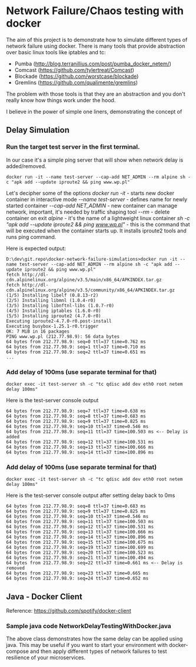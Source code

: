 # Network Failure/Chaos testing with docker

The aim of this project is to demonstrate how to simulate different types of network failure using docker.
There is many tools that provide abstraction over basic linux tools like iptables and tc:
- Pumba (http://blog.terranillius.com/post/pumba_docker_netem/)
- Comcast (https://github.com/tylertreat/Comcast)
- Blockade (https://github.com/worstcase/blockade)
- Gremlins (https://github.com/qualimente/gremlins)

The problem with those tools is that they are an abstraction and you don't really know how things work under the hood.

I believe in the power of simple one liners, demonstrating the concept of  

## Delay Simulation

### Run the target test server in the first terminal. 
In our case it's a simple ping server that will show when network delay is added/removed.
 
```
docker run -it --name test-server --cap-add NET_ADMIN --rm alpine sh -c "apk add --update iproute2 && ping www.wp.pl"
```

Let's decipher some of the options
_docker run -it_        - starts new docker container in interactive mode
_--name test-server_    - defines name for newly started container
_--cap-add NET_ADMIN_   - new container can manage network, important, it's needed by traffic shaping tool
_--rm_                  - delete container on exit
_alpine_                - it's the name of a lightweight linux container
_sh -c "apk add --update iproute2 && ping www.wp.pl"_ - this is the command that will be executed when the container starts up. It installs iproute2 tools and runs ping command. 

Here is expected output:
```
D:\dev\git.repo\docker-network-failure-simulations>docker run -it --name test-server --cap-add NET_ADMIN --rm alpine sh -c "apk add --update iproute2 && ping www.wp.pl"
fetch http://dl-cdn.alpinelinux.org/alpine/v3.5/main/x86_64/APKINDEX.tar.gz
fetch http://dl-cdn.alpinelinux.org/alpine/v3.5/community/x86_64/APKINDEX.tar.gz
(1/5) Installing libelf (0.8.13-r2)
(2/5) Installing libmnl (1.0.4-r0)
(3/5) Installing libnftnl-libs (1.0.7-r0)
(4/5) Installing iptables (1.6.0-r0)
(5/5) Installing iproute2 (4.7.0-r0)
Executing iproute2-4.7.0-r0.post-install
Executing busybox-1.25.1-r0.trigger
OK: 7 MiB in 16 packages
PING www.wp.pl (212.77.98.9): 56 data bytes
64 bytes from 212.77.98.9: seq=0 ttl=37 time=0.762 ms
64 bytes from 212.77.98.9: seq=1 ttl=37 time=0.710 ms
64 bytes from 212.77.98.9: seq=2 ttl=37 time=0.651 ms
...
```

### Add delay of 100ms (use separate terminal for that)
```
docker exec -it test-server sh -c "tc qdisc add dev eth0 root netem delay 100ms"
```

Here is the test-server console output
```
64 bytes from 212.77.98.9: seq=7 ttl=37 time=0.638 ms
64 bytes from 212.77.98.9: seq=8 ttl=37 time=0.683 ms
64 bytes from 212.77.98.9: seq=9 ttl=37 time=0.825 ms
64 bytes from 212.77.98.9: seq=10 ttl=37 time=0.546 ms
64 bytes from 212.77.98.9: seq=11 ttl=37 time=100.503 ms <-- Delay is added
64 bytes from 212.77.98.9: seq=12 ttl=37 time=100.531 ms
64 bytes from 212.77.98.9: seq=13 ttl=37 time=100.666 ms
64 bytes from 212.77.98.9: seq=14 ttl=37 time=100.896 ms
```

### Add delay of 100ms (use separate terminal for that)
```
docker exec -it test-server sh -c "tc qdisc add dev eth0 root netem delay 100ms"
```

Here is the test-server console output after setting delay back to 0ms

```
64 bytes from 212.77.98.9: seq=8 ttl=37 time=0.683 ms
64 bytes from 212.77.98.9: seq=9 ttl=37 time=0.825 ms
64 bytes from 212.77.98.9: seq=10 ttl=37 time=0.546 ms
64 bytes from 212.77.98.9: seq=11 ttl=37 time=100.503 ms
64 bytes from 212.77.98.9: seq=12 ttl=37 time=100.531 ms
64 bytes from 212.77.98.9: seq=13 ttl=37 time=100.666 ms
64 bytes from 212.77.98.9: seq=14 ttl=37 time=100.896 ms
64 bytes from 212.77.98.9: seq=15 ttl=37 time=100.675 ms
64 bytes from 212.77.98.9: seq=19 ttl=37 time=100.699 ms
64 bytes from 212.77.98.9: seq=20 ttl=37 time=100.523 ms
64 bytes from 212.77.98.9: seq=21 ttl=37 time=100.494 ms
64 bytes from 212.77.98.9: seq=22 ttl=37 time=0.661 ms <-- Delay is removed
64 bytes from 212.77.98.9: seq=23 ttl=37 time=0.665 ms
64 bytes from 212.77.98.9: seq=24 ttl=37 time=0.652 ms
```

## Java - Docker Client 

Reference: https://github.com/spotify/docker-client

### Sample java code NetworkDelayTestingWithDocker.java 

The above class demonstrates how the same delay can be applied using java. 
This may be useful if you want to start your environment with docker-compose and then apply 
different types of network failures to test resilience of your microservices.